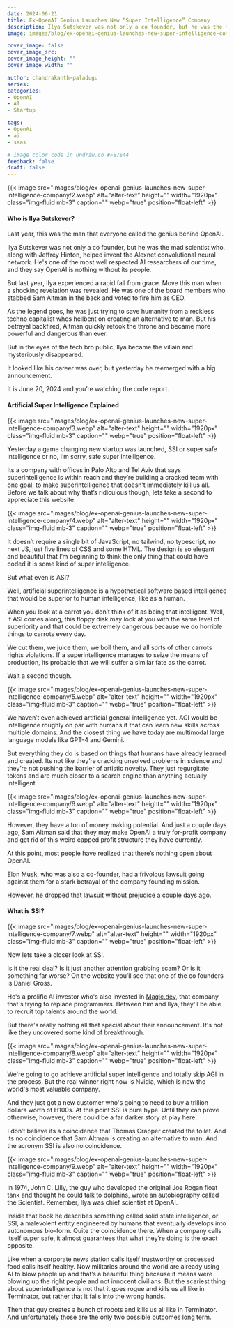 ```yaml
---
date: 2024-06-21
title: Ex-OpenAI Genius Launches New “Super Intelligence” Company
description: Ilya Sutskever was not only a co founder, but he was the mad scientist who, along with Jeffrey Hinton, helped invent the Alexnet convolutional neural network.
image: images/blog/ex-openai-genius-launches-new-super-intelligence-company/1.webp

cover_image: false
cover_image_src: 
cover_image_height: ""
cover_image_width: ""

author: chandrakanth-paladugu
series: 
categories:
- OpenAI
- AI
- Startup

tags:
- OpenAi
- ai
- saas

# image color code in undraw.co #FB7E44 
feedback: false
draft: false
---
```


{{< image src="images/blog/ex-openai-genius-launches-new-super-intelligence-company/2.webp" alt="alter-text" height="" width="1920px" class="img-fluid mb-3" caption="" webp="true" position="float-left" >}}

#### Who is Ilya Sutskever?

Last year, this was the man that everyone called the genius behind OpenAI. 

Ilya Sutskever was not only a co founder, but he was the mad scientist who, along with Jeffrey Hinton, helped invent the Alexnet convolutional neural network. He's one of the most well respected AI researchers of our time, and they say OpenAI is nothing without its people.

But last year, Ilya experienced a rapid fall from grace. Move this man when a shocking revelation was revealed. He was one of the board members who stabbed Sam Altman in the back and voted to fire him as CEO.

As the legend goes, he was just trying to save humanity from a reckless techno capitalist whos hellbent on creating an alternative to man. But his betrayal backfired, Altman quickly retook the throne and became more powerful and dangerous than ever.

But in the eyes of the tech bro public, Ilya became the villain and mysteriously disappeared. 

It looked like his career was over, but yesterday he reemerged with a big announcement. 

It is June 20, 2024 and you’re watching the code report.

#### Artificial Super Intelligence Explained

{{< image src="images/blog/ex-openai-genius-launches-new-super-intelligence-company/3.webp" alt="alter-text" height="" width="1920px" class="img-fluid mb-3" caption="" webp="true" position="float-left" >}}

Yesterday a game changing new startup was launched, SSI or super safe intelligence or no, I’m sorry, safe super intelligence. 

Its a company with offices in Palo Alto and Tel Aviv that says superintelligence is within reach and they’re building a cracked team with one goal, to make superintelligence that doesn’t immediately kill us all. Before we talk about why that’s ridiculous though, lets take a second to appreciate this website.

{{< image src="images/blog/ex-openai-genius-launches-new-super-intelligence-company/4.webp" alt="alter-text" height="" width="1920px" class="img-fluid mb-3" caption="" webp="true" position="float-left" >}}

It doesn’t require a single bit of JavaScript, no tailwind, no typescript, no next JS, just five lines of CSS and some HTML. The design is so elegant and beautiful that I’m beginning to think the only thing that could have coded it is some kind of super intelligence. 

But what even is ASI?

Well, artificial superintelligence is a hypothetical software based intelligence that would be superior to human intelligence, like as a human.

When you look at a carrot you don’t think of it as being that intelligent. Well, if ASI comes along, this floppy disk may look at you with the same level of superiority and that could be extremely dangerous because we do horrible things to carrots every day.

We cut them, we juice them, we boil them, and all sorts of other carrots rights violations. If a superintelligence manages to seize the means of production, its probable that we will suffer a similar fate as the carrot. 

Wait a second though.

{{< image src="images/blog/ex-openai-genius-launches-new-super-intelligence-company/5.webp" alt="alter-text" height="" width="1920px" class="img-fluid mb-3" caption="" webp="true" position="float-left" >}}

We haven’t even achieved artificial general intelligence yet. AGI would be intelligence roughly on par with humans if that can learn new skills across multiple domains. And the closest thing we have today are multimodal large language models like GPT-4 and Gemini.

But everything they do is based on things that humans have already learned and created. Its not like they’re cracking unsolved problems in science and they’re not pushing the barrier of artistic novelty. They just regurgitate tokens and are much closer to a search engine than anything actually intelligent.

{{< image src="images/blog/ex-openai-genius-launches-new-super-intelligence-company/6.webp" alt="alter-text" height="" width="1920px" class="img-fluid mb-3" caption="" webp="true" position="float-left" >}}

However, they have a ton of money making potential. And just a couple days ago, Sam Altman said that they may make OpenAI a truly for-profit company and get rid of this weird capped profit structure they have currently. 

At this point, most people have realized that there’s nothing open about OpenAI.

Elon Musk, who was also a co-founder, had a frivolous lawsuit going against them for a stark betrayal of the company founding mission. 

However, he dropped that lawsuit without prejudice a couple days ago.


#### What is SSI? 

{{< image src="images/blog/ex-openai-genius-launches-new-super-intelligence-company/7.webp" alt="alter-text" height="" width="1920px" class="img-fluid mb-3" caption="" webp="true" position="float-left" >}}

Now lets take a closer look at SSI.

Is it the real deal? Is it just another attention grabbing scam? Or is it something far worse? On the website you’ll see that one of the co founders is Daniel Gross. 

He's a prolific AI investor who's also invested in [Magic.dev](https://magic.dev/), that company that's trying to replace programmers. Between him and Ilya, they'll be able to recruit top talents around the world.

But there's really nothing all that special about their announcement. It's not like they uncovered some kind of breakthrough.

{{< image src="images/blog/ex-openai-genius-launches-new-super-intelligence-company/8.webp" alt="alter-text" height="" width="1920px" class="img-fluid mb-3" caption="" webp="true" position="float-left" >}}

We're going to go achieve artificial super intelligence and totally skip AGI in the process. But the real winner right now is Nvidia, which is now the world's most valuable company.

And they just got a new customer who's going to need to buy a trillion dollars worth of H100s. At this point SSI is pure hype. Until they can prove otherwise, however, there could be a far darker story at play here.

I don’t believe its a coincidence that Thomas Crapper created the toilet. And its no coincidence that Sam Altman is creating an alternative to man. And the acronym SSI is also no coincidence.

{{< image src="images/blog/ex-openai-genius-launches-new-super-intelligence-company/9.webp" alt="alter-text" height="" width="1920px" class="img-fluid mb-3" caption="" webp="true" position="float-left" >}}

In 1974, John C. Lilly, the guy who developed the original Joe Rogan float tank and thought he could talk to dolphins, wrote an autobiography called the Scientist. Remember, Ilya was chief scientist at OpenAI.

Inside that book he describes something called solid state intelligence, or SSI, a malevolent entity engineered by humans that eventually develops into autonomous bio-form. Quite the coincidence there. When a company calls itself super safe, it almost guarantees that what they’re doing is the exact opposite.

Like when a corporate news station calls itself trustworthy or processed food calls itself healthy. Now militaries around the world are already using AI to blow people up and that’s a beautiful thing because it means were blowing up the right people and not innocent civilians. But the scariest thing about superintelligence is not that it goes rogue and kills us all like in Terminator, but rather that it falls into the wrong hands.

Then that guy creates a bunch of robots and kills us all like in Terminator. And unfortunately those are the only two possible outcomes long term.

